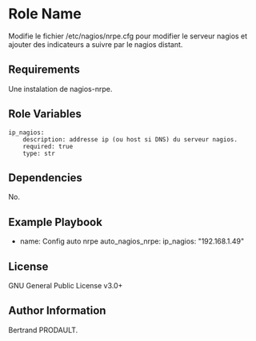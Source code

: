 Role Name
=========

Modifie le fichier /etc/nagios/nrpe.cfg pour modifier le serveur nagios et ajouter des indicateurs a suivre par le nagios distant.

Requirements
------------

Une instalation de nagios-nrpe.

Role Variables
--------------

    ip_nagios:
        description: addresse ip (ou host si DNS) du serveur nagios.
        required: true
        type: str

Dependencies
------------

No.

Example Playbook
----------------

- name: Config auto nrpe
  auto_nagios_nrpe:
    ip_nagios: "192.168.1.49"


License
-------

GNU General Public License v3.0+

Author Information
------------------

Bertrand PRODAULT.